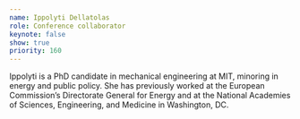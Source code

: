 ```yaml
---
name: Ippolyti Dellatolas
role: Conference collaborator
keynote: false
show: true
priority: 160
---
```


Ippolyti is a PhD candidate in mechanical engineering at MIT, minoring in energy and public policy. She has previously worked at the European Commission’s Directorate General for Energy and at the National Academies of Sciences, Engineering, and Medicine in Washington, DC.
